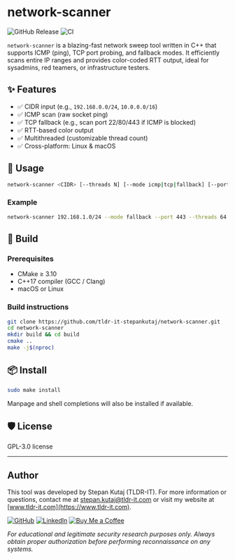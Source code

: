 # network-scanner

![GitHub Release](https://img.shields.io/github/v/release/tldr-it-stepankutaj/network-scanner)
![CI](https://github.com/tldr-it-stepankutaj/network-scanner/actions/workflows/build.yml/badge.svg)

`network-scanner` is a blazing-fast network sweep tool written in C++ that supports ICMP (ping), TCP port probing, and fallback modes. It efficiently scans entire IP ranges and provides color-coded RTT output, ideal for sysadmins, red teamers, or infrastructure testers.

## ✨ Features

- ✅ CIDR input (e.g., `192.168.0.0/24`, `10.0.0.0/16`)
- ✅ ICMP scan (raw socket ping)
- ✅ TCP fallback (e.g., scan port 22/80/443 if ICMP is blocked)
- ✅ RTT-based color output
- ✅ Multithreaded (customizable thread count)
- ✅ Cross-platform: Linux & macOS

## 🚀 Usage

```bash
network-scanner <CIDR> [--threads N] [--mode icmp|tcp|fallback] [--port PORT]
```

### Example

```bash
network-scanner 192.168.1.0/24 --mode fallback --port 443 --threads 64
```

## 🔧 Build

### Prerequisites

- CMake ≥ 3.10
- C++17 compiler (GCC / Clang)
- macOS or Linux

### Build instructions

```bash
git clone https://github.com/tldr-it-stepankutaj/network-scanner.git
cd network-scanner
mkdir build && cd build
cmake ..
make -j$(nproc)
```

## 📦 Install

```bash
sudo make install
```

Manpage and shell completions will also be installed if available.

## 🛡 License

GPL-3.0 license

---
## Author

This tool was developed by Stepan Kutaj (TLDR-IT). For more information or questions, contact me at [stepan.kutaj@tldr-it.com](mailto:stepan.kutaj@tldr-it.com) or visit my website at [www.tldr-it.com](https://www.tldr-it.com).

[![GitHub](https://img.shields.io/github/followers/tldr-it-stepankutaj?label=Follow%20%40tldr-it-stepankutaj&style=social)](https://github.com/tldr-it-stepankutaj)
[![LinkedIn](https://img.shields.io/badge/LinkedIn-Connect-blue?style=social&logo=linkedin)](https://www.linkedin.com/in/stepankutaj)
[![Buy Me a Coffee](https://img.shields.io/badge/Buy%20Me%20a%20Coffee-Support-orange?style=social&logo=buy-me-a-coffee)](https://buymeacoffee.com/stepankutae)

*For educational and legitimate security research purposes only. Always obtain proper authorization before performing reconnaissance on any systems.*
